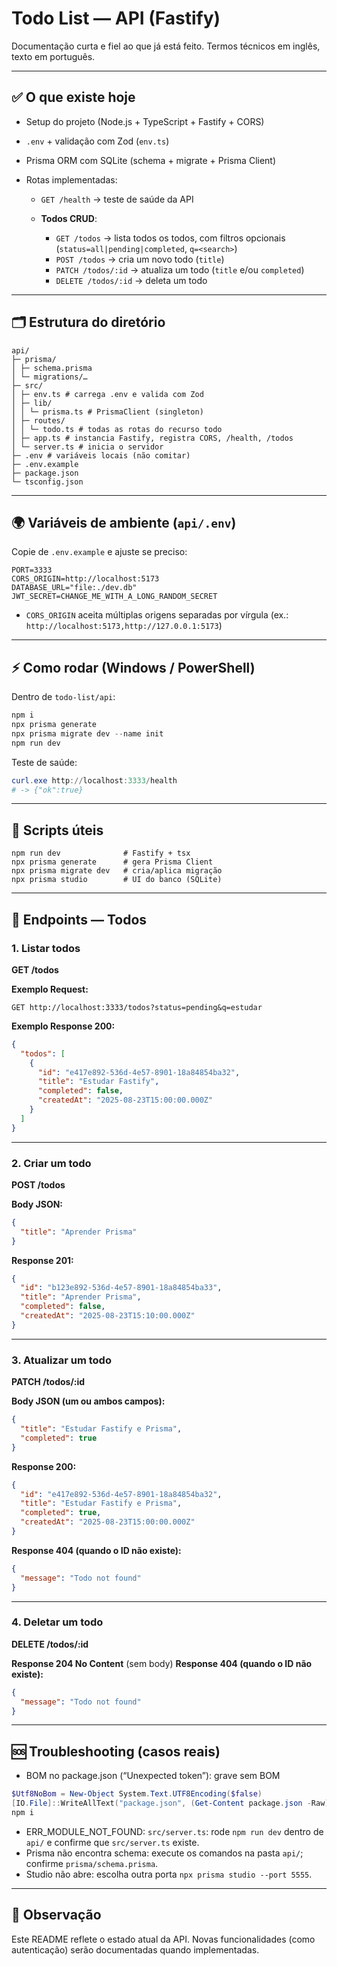 # Todo List — API (Fastify)

Documentação curta e fiel ao que já está feito. Termos técnicos em inglês, texto em português.

---

## ✅ O que existe hoje

* Setup do projeto (Node.js + TypeScript + Fastify + CORS)
* `.env` + validação com Zod (`env.ts`)
* Prisma ORM com SQLite (schema + migrate + Prisma Client)
* Rotas implementadas:

  * `GET /health` → teste de saúde da API
  * **Todos CRUD**:

    * `GET /todos` → lista todos os todos, com filtros opcionais (`status=all|pending|completed`, `q=<search>`)
    * `POST /todos` → cria um novo todo (`title`)
    * `PATCH /todos/:id` → atualiza um todo (`title` e/ou `completed`)
    * `DELETE /todos/:id` → deleta um todo

---

## 🗂️ Estrutura do diretório

```
api/
├─ prisma/
│ ├─ schema.prisma
│ └─ migrations/…
├─ src/
│ ├─ env.ts # carrega .env e valida com Zod
│ ├─ lib/
│ │ └─ prisma.ts # PrismaClient (singleton)
│ ├─ routes/
│ │ └─ todo.ts # todas as rotas do recurso todo
│ ├─ app.ts # instancia Fastify, registra CORS, /health, /todos
│ └─ server.ts # inicia o servidor
├─ .env # variáveis locais (não comitar)
├─ .env.example
├─ package.json
└─ tsconfig.json
```

---

## 🌍 Variáveis de ambiente (`api/.env`)

Copie de `.env.example` e ajuste se preciso:

```
PORT=3333
CORS_ORIGIN=http://localhost:5173
DATABASE_URL="file:./dev.db"
JWT_SECRET=CHANGE_ME_WITH_A_LONG_RANDOM_SECRET
```

* `CORS_ORIGIN` aceita múltiplas origens separadas por vírgula
  (ex.: `http://localhost:5173,http://127.0.0.1:5173`)

---

## ⚡ Como rodar (Windows / PowerShell)

Dentro de `todo-list/api`:

```powershell
npm i
npx prisma generate
npx prisma migrate dev --name init
npm run dev
```

Teste de saúde:

```powershell
curl.exe http://localhost:3333/health
# -> {"ok":true}
```

---

## 🧰 Scripts úteis

```text
npm run dev              # Fastify + tsx
npx prisma generate      # gera Prisma Client
npx prisma migrate dev   # cria/aplica migração
npx prisma studio        # UI do banco (SQLite)
```

---

## 📝 Endpoints — Todos

### 1. Listar todos

**GET /todos**

**Exemplo Request:**

```
GET http://localhost:3333/todos?status=pending&q=estudar
```

**Exemplo Response 200:**

```json
{
  "todos": [
    {
      "id": "e417e892-536d-4e57-8901-18a84854ba32",
      "title": "Estudar Fastify",
      "completed": false,
      "createdAt": "2025-08-23T15:00:00.000Z"
    }
  ]
}
```

---

### 2. Criar um todo

**POST /todos**

**Body JSON:**

```json
{
  "title": "Aprender Prisma"
}
```

**Response 201:**

```json
{
  "id": "b123e892-536d-4e57-8901-18a84854ba33",
  "title": "Aprender Prisma",
  "completed": false,
  "createdAt": "2025-08-23T15:10:00.000Z"
}
```

---

### 3. Atualizar um todo

**PATCH /todos/\:id**

**Body JSON (um ou ambos campos):**

```json
{
  "title": "Estudar Fastify e Prisma",
  "completed": true
}
```

**Response 200:**

```json
{
  "id": "e417e892-536d-4e57-8901-18a84854ba32",
  "title": "Estudar Fastify e Prisma",
  "completed": true,
  "createdAt": "2025-08-23T15:00:00.000Z"
}
```

**Response 404 (quando o ID não existe):**

```json
{
  "message": "Todo not found"
}
```

---

### 4. Deletar um todo

**DELETE /todos/\:id**

**Response 204 No Content** (sem body)
**Response 404 (quando o ID não existe):**

```json
{
  "message": "Todo not found"
}
```

---

## 🆘 Troubleshooting (casos reais)

* BOM no package.json (“Unexpected token”): grave sem BOM

```powershell
$Utf8NoBom = New-Object System.Text.UTF8Encoding($false)
[IO.File]::WriteAllText("package.json", (Get-Content package.json -Raw), $Utf8NoBom)
npm i
```

* ERR\_MODULE\_NOT\_FOUND: `src/server.ts`: rode `npm run dev` dentro de `api/` e confirme que `src/server.ts` existe.
* Prisma não encontra schema: execute os comandos na pasta `api/`; confirme `prisma/schema.prisma`.
* Studio não abre: escolha outra porta `npx prisma studio --port 5555`.

---

## 📝 Observação

Este README reflete o estado atual da API. Novas funcionalidades (como autenticação) serão documentadas quando implementadas.
